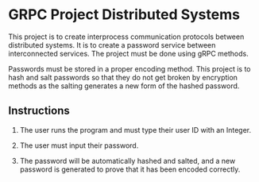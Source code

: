 # GRPC Project Distributed Systems

This project is to create interprocess communication protocols between distributed systems. It is to create a password service between interconnected services. The project must be done using gRPC methods.

Passwords must be stored in a proper encoding method. This project is to hash and salt passwords so that they do not get broken by encryption methods as the salting generates a new form of the hashed password.

## Instructions

1. The user runs the program and must type their user ID with an Integer.

2. The user must input their password. 

3. The password will be automatically hashed and salted, and a new password is generated to prove that it has been encoded correctly.

